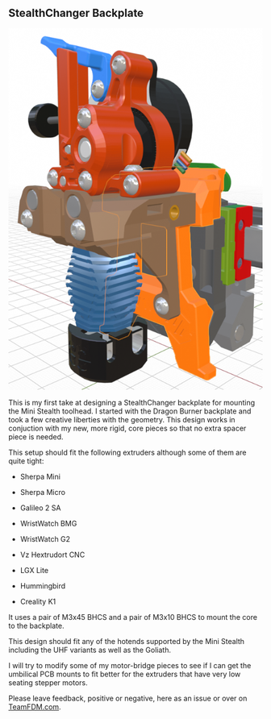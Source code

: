 ## StealthChanger Backplate

![StealthChanger Backplate](Mini_StealthChanger.png)

This is my first take at designing a StealthChanger backplate for mounting the Mini Stealth toolhead. I started with the Dragon Burner backplate and took a few creative liberties with the geometry. This design works in conjuction with my new, more rigid, core pieces so that no extra spacer piece is needed.

This setup should fit the following extruders although some of them are quite tight:

- Sherpa Mini

- Sherpa Micro

- Galileo 2 SA

- WristWatch BMG

- WristWatch G2

- Vz Hextrudort CNC

- LGX Lite

- Hummingbird

- Creality K1

It uses a pair of M3x45 BHCS and a pair of M3x10 BHCS to mount the core to the backplate.

This design should fit any of the hotends supported by the Mini Stealth including the UHF variants as well as the Goliath.

I will try to modify some of my motor-bridge pieces to see if I can get the umbilical PCB mounts to fit better for the extruders that have very low seating stepper motors.

Please leave feedback, positive or negative, here as an issue or over on [TeamFDM.com](https://www.teamfdm.com/forums/topic/3433-mini-stealth-v2-is-available/).
